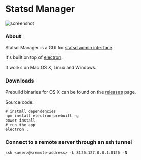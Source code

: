 # Statsd Manager

![screenshot](http://f.cl.ly/items/2N2g2O1P2C2U3n263k3K/Image%202015-07-01%20at%205.01.58%20PM.png)

### About

Statsd Manager is a GUI for [statsd admin interface](https://github.com/etsy/statsd/blob/master/docs/admin_interface.md).

It's built on top of [electron](https://github.com/atom/electron).

It works on Mac OS X, Linux and Windows.

### Downloads

Prebuild binaries for OS X can be found on the [releases](https://github.com/petethepig/statsd-manager/releases) page.

Source code:

```shell
# install dependencies
npm install electron-prebuilt -g
bower install
# run the app
electron .
```

### Connect to a remote server through an ssh tunnel

```shell
ssh <user>@<remote-address> -L 8126:127.0.0.1:8126 -N
```

